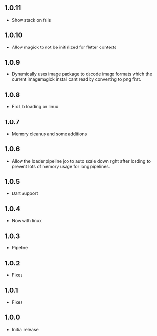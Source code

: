 ## 1.0.11
* Show stack on fails

## 1.0.10
* Allow magick to not be initialized for flutter contexts

## 1.0.9

* Dynamically uses image package to decode image formats which the current imagemagick install cant read by converting to png first.

## 1.0.8

* Fix Lib loading on linux

## 1.0.7

* Memory cleanup and some additions

## 1.0.6

* Allow the loader pipeline job to auto scale down right after loading to prevent lots of memory usage for long pipelines.

## 1.0.5

* Dart Support

## 1.0.4

* Now with linux

## 1.0.3

* Pipeline

## 1.0.2

* Fixes

## 1.0.1

* Fixes

## 1.0.0

* Initial release

